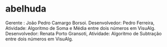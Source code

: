 # abelhuda
Gerente : João Pedro Camargo Borsoi.
Desenvolvedor: Pedro Ferreira, Atividade: Algoritmo de Soma e Média entre dois números em VisuAlg.
Desenvolvedor: Renata Porto Gransoti, Atividade: Algoritmo de Subtração entre dois números em VisuAlg.
